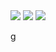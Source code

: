 <img src="https://github-readme-streak-stats.herokuapp.com?user=nivin77789&theme=github-dark&hide_border=true&date_format=M%20j%5B%2C%20Y%5D"> 
<img src="https://github-readme-stats.vercel.app/api?username=nivin77789&show_icons=true&theme=github_dark&hide_border=true"> 
<img src="https://github-readme-stats.vercel.app/api/top-langs/?username=nivin77789&layout=compact&theme=github_dark&hide_border=true">

g

